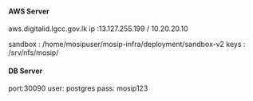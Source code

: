 
#### AWS Server
  
aws.digitalid.lgcc.gov.lk
ip  :13.127.255.199  / 10.20.20.10


sandbox : /home/mosipuser/mosip-infra/deployment/sandbox-v2
keys	: /srv/nfs/mosip/


#### DB Server

port:30090
user: postgres
pass: mosip123